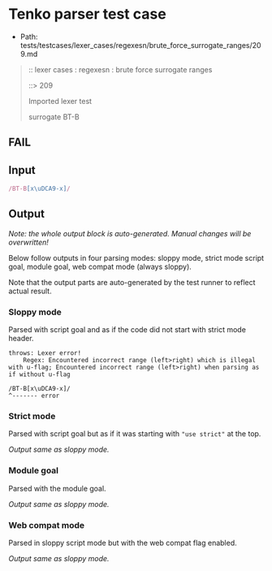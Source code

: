 # Tenko parser test case

- Path: tests/testcases/lexer_cases/regexesn/brute_force_surrogate_ranges/209.md

> :: lexer cases : regexesn : brute force surrogate ranges
>
> ::> 209
>
> Imported lexer test
>
> surrogate BT-B

## FAIL

## Input

`````js
/BT-B[x\uDCA9-x]/
`````

## Output

_Note: the whole output block is auto-generated. Manual changes will be overwritten!_

Below follow outputs in four parsing modes: sloppy mode, strict mode script goal, module goal, web compat mode (always sloppy).

Note that the output parts are auto-generated by the test runner to reflect actual result.

### Sloppy mode

Parsed with script goal and as if the code did not start with strict mode header.

`````
throws: Lexer error!
    Regex: Encountered incorrect range (left>right) which is illegal with u-flag; Encountered incorrect range (left>right) when parsing as if without u-flag

/BT-B[x\uDCA9-x]/
^------- error
`````

### Strict mode

Parsed with script goal but as if it was starting with `"use strict"` at the top.

_Output same as sloppy mode._

### Module goal

Parsed with the module goal.

_Output same as sloppy mode._

### Web compat mode

Parsed in sloppy script mode but with the web compat flag enabled.

_Output same as sloppy mode._
